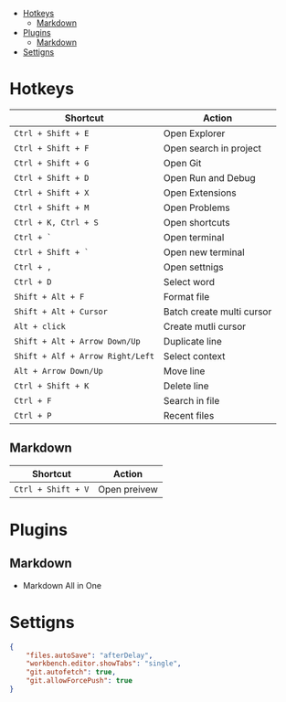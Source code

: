 - [Hotkeys](#hotkeys)
  - [Markdown](#markdown)
- [Plugins](#plugins)
  - [Markdown](#markdown-1)
- [Settigns](#settigns)


# Hotkeys


| Shortcut                         | Action                    |
| -------------------------------- | ------------------------- |
| `Ctrl + Shift + E`               | Open Explorer             |
| `Ctrl + Shift + F`               | Open search in project    |
| `Ctrl + Shift + G`               | Open Git                  |
| `Ctrl + Shift + D`               | Open Run and Debug        |
| `Ctrl + Shift + X`               | Open Extensions           |
| `Ctrl + Shift + M`               | Open Problems             |
| `Ctrl + K, Ctrl + S`             | Open shortcuts            |
| ``Ctrl + ` ``                    | Open terminal             |
| ``Ctrl + Shift + ` ``            | Open new terminal         |
| `Ctrl + ,`                       | Open settnigs             |
| `Ctrl + D`                       | Select word               |
| `Shift + Alt + F`                | Format file               |
| `Shift + Alt + Cursor`           | Batch create multi cursor |
| `Alt + click`                    | Create mutli cursor       |
| `Shift + Alt + Arrow Down/Up`    | Duplicate line            |
| `Shift + Alf + Arrow Right/Left` | Select context            |
| `Alt + Arrow Down/Up`            | Move line                 |
| `Ctrl + Shift + K`               | Delete line               |
| `Ctrl + F`                       | Search in file            |
| `Ctrl + P`                       | Recent files              |



## Markdown

| Shortcut           | Action       |
| ------------------ | ------------ |
| `Ctrl + Shift + V` | Open preivew |


# Plugins

## Markdown

- Markdown All in One


# Settigns

```json
{
    "files.autoSave": "afterDelay",
    "workbench.editor.showTabs": "single",
    "git.autofetch": true,
    "git.allowForcePush": true
}
```